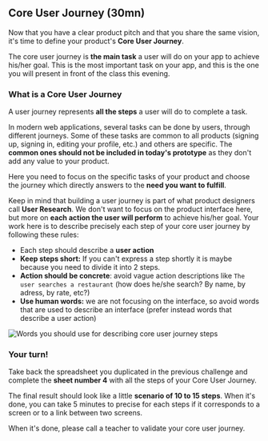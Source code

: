 ## Core User Journey (30mn)

Now that you have a clear product pitch and that you share the same vision, it's time to define your product's **Core User Journey**.

The core user journey is **the main task** a user will do on your app to achieve his/her goal. This is the most important task on your app, and this is the one you will present in front of the class this evening.


### What is a Core User Journey

A user journey represents **all the steps** a user will do to complete a task.

In modern web applications, several tasks can be done by users, through different journeys. Some of these tasks are common to all products (signing up, signing in, editing your profile, etc.) and others are specific. The **common ones should not be included in today's prototype** as they don't add any value to your product.

Here you need to focus on the specific tasks of your product and choose the journey which directly answers to the **need you want to fulfill**.

Keep in mind that building a user journey is part of what product designers call **User Research**. We don't want to focus on the product interface here, but more on **each action the user will perform** to achieve his/her goal. Your work here is to describe precisely each step of your core user journey by following these rules:

- Each step should describe a **user action**
- **Keep steps short:** If you can't express a step shortly it is maybe because you need to divide it into 2 steps.
- **Action should be concrete**: avoid vague action descriptions like `The user searches a restaurant` (how does he/she search? By name, by adress, by rate, etc?)
- **Use human words:** we are not focusing on the interface, so avoid words that are used to describe an interface (prefer instead words that describe a user action)

![Words you should use for describing core user journey steps](https://raw.githubusercontent.com/lewagon/fullstack-images/master/frontend/pds_core_user_journey.png)

### Your turn!

Take back the spreadsheet you duplicated in the previous challenge and complete the **sheet number 4** with all the steps of your Core User Journey.

The final result should look like a little **scenario of 10 to 15 steps**. When it's done, you can take 5 minutes to precise for each steps if it corresponds to a screen or to a link between two screens.

When it's done, please call a teacher to validate your core user journey.
